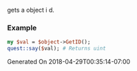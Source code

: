 gets a object i d.
### Example

```perl
my $val = $object->GetID();
quest::say($val); # Returns uint
```


Generated On 2018-04-29T00:35:14-07:00
